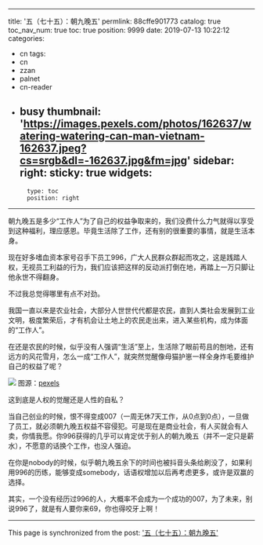 
---
title: '五（七十五）：朝九晚五'
permlink: 88cffe901773
catalog: true
toc_nav_num: true
toc: true
position: 9999
date: 2019-07-13 10:22:12
categories:
- cn
tags:
- cn
- zzan
- palnet
- cn-reader
- busy
thumbnail: 'https://images.pexels.com/photos/162637/watering-watering-can-man-vietnam-162637.jpeg?cs=srgb&dl=-162637.jpg&fm=jpg'
sidebar:
    right:
        sticky: true
widgets:
    -
        type: toc
        position: right
---


朝九晚五是多少“工作人”为了自己的权益争取来的，我们没费什么力气就得以享受到这种福利，理应感恩。毕竟生活除了工作，还有别的很重要的事情，就是生活本身。

现在好多嗜血资本家号召手下员工996，广大人民群众群起而攻之，这是践踏人权，无视员工利益的行为，我们应该把这样的反动派打倒在地，再踏上一万只脚让他永世不得翻身。

不过我总觉得哪里有点不对劲。

我国一直以来是农业社会，大部分人世世代代都是农民，直到人类社会发展到工业文明，极度繁荣后，才有机会让土地上的农民走出来，进入某些机构，成为体面的“工作人”。

在还是农民的时候，似乎没有人强调“生活”至上，生活除了眼前苟且的刨地，还有远方的风花雪月，怎么一成“工作人”，就突然觉醒像母猫护崽一样全身炸毛要维护自己的权益了呢？

![](https://images.pexels.com/photos/162637/watering-watering-can-man-vietnam-162637.jpeg?cs=srgb&dl=-162637.jpg&fm=jpg)
图源：[pexels](https://images.pexels.com/photos/162637/watering-watering-can-man-vietnam-162637.jpeg?cs=srgb&dl=-162637.jpg&fm=jpg)

这到底是人权的觉醒还是人性的自私？

当自己创业的时候，恨不得变成007（一周无休7天工作，从0点到0点），一旦做了员工，就必须朝九晚五权益不容侵犯。可是现在是商业社会，有人买就会有人卖，你情我愿。你996获得的几乎可以肯定优于别人的朝九晚五（并不一定只是薪水），不愿意的话换个工作，也没人强迫。

在你是nobody的时候，似乎朝九晚五余下的时间也被抖音头条给刷没了，如果利用996的历练，能够变成somebody，话语权增加以后再考虑更多，或许是双赢的选择。

其实，一个没有经历过996的人，大概率不会成为一个成功的007，为了未来，别说996了，就是有人要你来69，你也得咬牙上啊！

- - -

This page is synchronized from the post: ['五（七十五）：朝九晚五'](https://steemit.com/@julian2013/88cffe901773)
